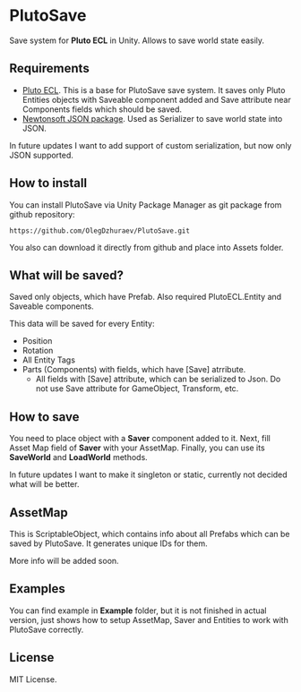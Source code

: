 # PlutoSave
Save system for **Pluto ECL** in Unity. Allows to save world state easily.

## Requirements
* [Pluto ECL](https://github.com/InsaneOneHub/PlutoECL). This is a base for PlutoSave save system. It saves only Pluto Entities objects with Saveable component added and Save attribute near Components fields which should be saved.
* [Newtonsoft JSON package](https://github.com/InsaneOneHub/PlutoECL). Used as Serializer to save world state into JSON. 

In future updates I want to add support of custom serialization, but now only JSON supported.

## How to install
You can install PlutoSave via Unity Package Manager as git package from github repository: 
```
https://github.com/OlegDzhuraev/PlutoSave.git
```

You also can download it directly from github and place into Assets folder.

## What will be saved?
Saved only objects, which have Prefab. Also required PlutoECL.Entity and Saveable components.

This data will be saved for every Entity: 
* Position
* Rotation
* All Entity Tags
* Parts (Components) with fields, which have [Save] atrribute.
  * All fields with [Save] attribute, which can be serialized to Json. Do not use Save attribute for GameObject, Transform, etc.

## How to save
You need to place object with a **Saver** component added to it. Next, fill Asset Map field of **Saver** with your AssetMap. Finally, you can use its **SaveWorld** and **LoadWorld** methods.

In future updates I want to make it singleton or static, currently not decided what will be better.

## AssetMap
This is ScriptableObject, which contains info about all Prefabs which can be saved by PlutoSave. It generates unique IDs for them.

More info will be added soon.

## Examples
You can find example in **Example** folder, but it is not finished in actual version, just shows how to setup AssetMap, Saver and Entities to work with PlutoSave correctly.

## License
MIT License.
